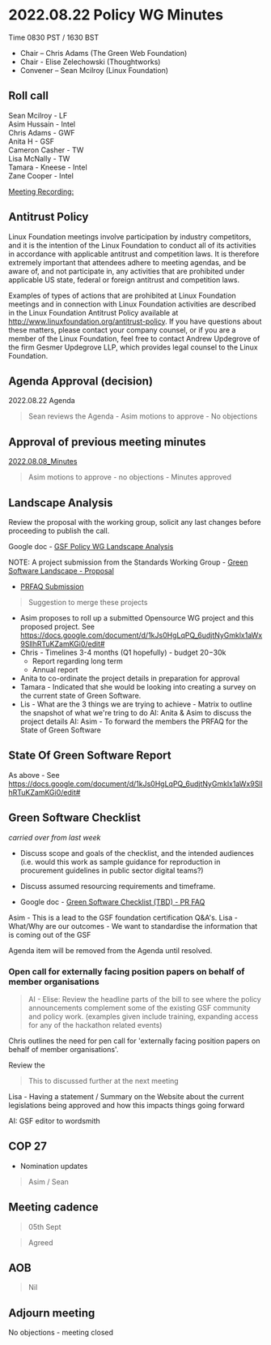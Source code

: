 # 2022.08.22 Policy WG Minutes

Time 0830 PST / 1630 BST

- Chair – Chris Adams (The Green Web Foundation)
- Chair - Elise Zelechowski (Thoughtworks)
- Convener –  Sean Mcilroy (Linux Foundation)

## Roll call

Sean Mcilroy - LF<br>
Asim Hussain - Intel<br>
Chris Adams - GWF<br>
Anita H - GSF<br>
Cameron Casher - TW<br>
Lisa McNally - TW<br>
Tamara - Kneese - Intel<br>
Zane Cooper - Intel<br>

[Meeting Recording:](https://docs.google.com/document/d/1ttKxQE6GweNAI1TCfIq-Fgbv6WIEIuDRbLnIP1ZJ5N8/edit)

## Antitrust Policy
Linux Foundation meetings involve participation by industry competitors, and it is the intention of the Linux Foundation to conduct all of its activities in accordance with applicable antitrust and competition laws. It is therefore extremely important that attendees adhere to meeting agendas, and be aware of, and not participate in, any activities that are prohibited under applicable US state, federal or foreign antitrust and competition laws.

Examples of types of actions that are prohibited at Linux Foundation meetings and in connection with Linux Foundation activities are described in the Linux Foundation Antitrust Policy available at http://www.linuxfoundation.org/antitrust-policy. If you have questions about these matters, please contact your company counsel, or if you are a member of the Linux Foundation, feel free to contact Andrew Updegrove of the firm Gesmer Updegrove LLP, which provides legal counsel to the Linux Foundation.
  
## Agenda Approval (decision) 

2022.08.22 Agenda

> Sean reviews the Agenda - Asim motions to approve - No objections
  
## Approval of previous meeting minutes

[2022.08.08_Minutes](https://github.com/Green-Software-Foundation/policy_wg/blob/main/Agenda_Minutes/2022/2022.08.08_Minutes.md)

> Asim motions to approve - no objections - Minutes approved

## Landscape Analysis

Review the proposal with the working group, solicit any last changes before proceeding to publish the call.

Google doc - [GSF Policy WG Landscape Analysis](https://docs.google.com/document/d/1fLespnMFXw4CjVqmcZ9ktxRsIw76ierQhNliERFQAXw/edit#heading=h.y3a83wfbu9ac)

NOTE: A project submission from the Standards Working Group - [Green Software Landscape - Proposal](https://github.com/Green-Software-Foundation/opensource_wg/issues/41)
 - [PRFAQ Submission](https://docs.google.com/document/d/1VpzlQIEXjR8SOfDkEI9pNTTKDvu7kbgjYf3sPa0_B5U/edit)

> Suggestion to merge these projects

- Asim proposes to roll up a submitted Opensource WG project and this proposed project. See https://docs.google.com/document/d/1kJs0HgLqPQ_6udjtNyGmklx1aWx9SllhRTuKZamKGi0/edit#
- Chris - Timelines 3-4 months (Q1 hopefully) - budget $20-$30k
  - Report regarding long term 
  - Annual report
- Anita to co-ordinate the project details in preparation for approval
- Tamara - Indicated that she would be looking into creating a survey on the current state of Green Software.
- Lis - What are the 3 things we are trying to achieve - Matrix to outline the snapshot of what we're tring to do
AI: Anita & Asim to discuss the project details
AI: Asim - To forward the members the PRFAQ for the State of Green Software

## State Of Green Software Report

As above - See https://docs.google.com/document/d/1kJs0HgLqPQ_6udjtNyGmklx1aWx9SllhRTuKZamKGi0/edit#

## Green Software Checklist

_carried over from last week_

- Discuss scope and goals of the checklist, and the intended audiences (i.e. would this work as sample guidance for reproduction in procurement guidelines in public sector digital teams?)
- Discuss assumed resourcing requirements and timeframe.

- Google doc - [Green Software Checklist (TBD) - PR FAQ](https://docs.google.com/document/d/1dtkj1g8dOxlkpu9xw2AeTE1v28y2CCD9rWzspUVTUwU/edit#heading=h.q4wug7a02m4n)

Asim - This is a lead to the GSF foundation certification Q&A's. 
Lisa - What/Why are our outcomes - We want to standardise the information that is coming out of the GSF

Agenda item will be removed from the Agenda until resolved.

### Open call for externally facing position papers on behalf of member organisations

> AI - Elise: Review the headline parts of the bill to see where the policy announcements complement some of the existing GSF community and policy work. (examples given include training, expanding access for any of the hackathon related events)

 Chris outlines the need for pen call for 'externally facing position papers on behalf of member organisations'.
 
 Review the
 
 > This to discussed further at the next meeting

Lisa - Having a statement / Summary on the Website about the current legislations being approved and how this impacts things going forward

AI: GSF editor to wordsmith

## COP 27

- Nomination updates
> Asim / Sean

## Meeting cadence
> 05th Sept

> Agreed

## AOB  

> Nil

## Adjourn meeting

No objections - meeting closed
  
